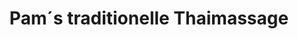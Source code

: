 ---
title: "Pam´s traditionelle Thaimassage"
url: /adendorf/pam-s-traditionelle-thaimassage/
shop: Massage
---